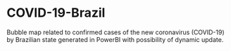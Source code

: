 # COVID-19-Brazil
Bubble map related to confirmed cases of the new coronavirus (COVID-19) by Brazilian state generated in PowerBI with possibility of dynamic update.
